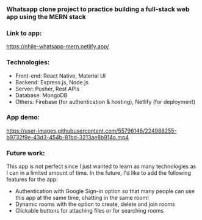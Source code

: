 ### Whatsapp clone project to practice building a full-stack web app using the MERN stack

### Link to app: 
https://nhile-whatsapp-mern.netlify.app/

### Technologies: 
* Front-end: React Native, Material UI 
* Backend: Express.js, Node.js
* Server: Pusher, Rest APIs 
* Database: MongoDB
* Others: Firebase (for authentication & hosting), Netlify (for deployment) 

### App demo: 

https://user-images.githubusercontent.com/55796146/224988255-b9732f9e-43d3-454b-81bd-3213ae8b914a.mp4

### Future work: 

This app is not perfect since I just wanted to learn as many technologies as I can in a limited amount of time. In the future, I'd like to add the following features for the app: 

* Authentication with Google Sign-in option so that many people can use this app at the same time, chatting in the same room! 
* Dynamic rooms with the option to create, delete and join rooms
* Clickable buttons for attaching files or for searching rooms
